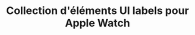 ---
layout: "inspirer-ui-apple-watch_index"
title: "Collection d'éléments UI labels pour Apple Watch"
tags: "ui-apple-watch-elements-ui-labels"
permalink: "/inspiration/ui-design/apple-watch/elements-ui/labels/"
intro:
text-twtr: "En train d'explorer la collection d'éléments UI labels pour Apple Watch – @MagDuWebdesign"
current_nav: "all"
---